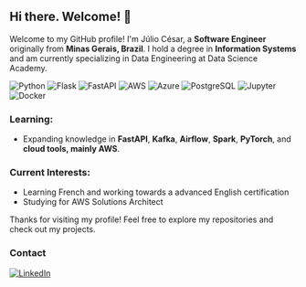 ## Hi there. Welcome! 👋

Welcome to my GitHub profile! I'm Júlio César, a **Software Engineer** originally from **Minas Gerais, Brazil**. I hold a degree in **Information Systems** and am currently specializing in Data Engineering at Data Science Academy.

![Python](https://img.shields.io/badge/Python-%233776AB.svg?style=for-the-badge&logo=python&logoColor=white)
![Flask](https://img.shields.io/badge/Flask-%23000000.svg?style=for-the-badge&logo=flask&logoColor=white)
![FastAPI](https://img.shields.io/badge/FastAPI-%23009688.svg?style=for-the-badge&logo=fastapi&logoColor=white)
![AWS](https://img.shields.io/badge/AWS-%23FF9900.svg?style=for-the-badge&logo=amazonaws&logoColor=white)
![Azure](https://img.shields.io/badge/Azure-%230072C6.svg?style=for-the-badge&logo=microsoftazure&logoColor=white)
![PostgreSQL](https://img.shields.io/badge/PostgreSQL-%23336791.svg?style=for-the-badge&logo=postgresql&logoColor=white)
![Jupyter](https://img.shields.io/badge/Jupyter-%23F37626.svg?style=for-the-badge&logo=jupyter&logoColor=white)
![Docker](https://img.shields.io/badge/Docker-%232496ED.svg?style=for-the-badge&logo=docker&logoColor=white)

###  Learning:
- Expanding knowledge in **FastAPI**, **Kafka**, **Airflow**, **Spark**, **PyTorch**, and **cloud tools, mainly AWS**.

###  Current Interests:
- Learning French and working towards a advanced English certification
- Studying for AWS Solutions Architect

Thanks for visiting my profile! Feel free to explore my repositories and check out my projects.

### Contact
[![LinkedIn](https://img.shields.io/badge/LinkedIn-%230A66C2.svg?style=for-the-badge&logo=linkedin&logoColor=white)](https://linkedin.com/in/juliocesarpferreira)
